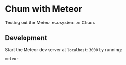 # Chum with Meteor
Testing out the Meteor ecosystem on Chum.

## Development
Start the Meteor dev server at `localhost:3000` by running:
```
meteor
```
